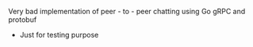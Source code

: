 Very bad implementation of peer - to - peer chatting using Go gRPC and protobuf

- Just for testing purpose
